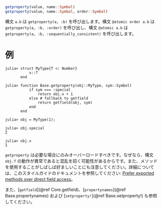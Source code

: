 ```julia
getproperty(value, name::Symbol)
getproperty(value, name::Symbol, order::Symbol)
```

構文 `a.b` は `getproperty(a, :b)` を呼び出します。構文 `@atomic order a.b` は `getproperty(a, :b, :order)` を呼び出し、構文 `@atomic a.b` は `getproperty(a, :b, :sequentially_consistent)` を呼び出します。

# 例

```jldoctest
julia> struct MyType{T <: Number}
           x::T
       end

julia> function Base.getproperty(obj::MyType, sym::Symbol)
           if sym === :special
               return obj.x + 1
           else # fallback to getfield
               return getfield(obj, sym)
           end
       end

julia> obj = MyType(1);

julia> obj.special
2

julia> obj.x
1
```

`getproperty` は必要な場合にのみオーバーロードすべきです。なぜなら、構文 `obj.f` の動作が異常であると混乱を招く可能性があるからです。また、メソッドを使用することがしばしば好ましいことにも注意してください。詳細については、このスタイルガイドのドキュメントを参照してください: [Prefer exported methods over direct field access](@ref)。

また、[`getfield`](@ref Core.getfield)、[`propertynames`](@ref Base.propertynames) および [`setproperty!`](@ref Base.setproperty!) も参照してください。

